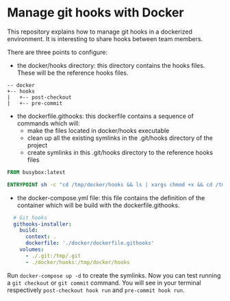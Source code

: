 # Manage git hooks with Docker

This repository explains how to manage git hooks in a dockerized environment. 
It is interesting to share hooks between team members.

There are three points to configure:
- the docker/hooks directory: this directory contains the hooks files. These will be the reference hooks files.

```
-- docker
+-- hooks
|   +-- post-checkout
|   +-- pre-commit
```

- the dockerfile.githooks: this dockerfile contains a sequence of commands which will:
  - make the files located in docker/hooks executable
  - clean up all the existing symlinks in the .git/hooks directory of the project
  - create symlinks in this .git/hooks directory to the reference hooks files
  
```dockerfile
FROM busybox:latest

ENTRYPOINT sh -c "cd /tmp/docker/hooks && ls | xargs chmod +x && cd /tmp/.git/hooks && find /tmp/.git/hooks/ -maxdepth 1 -type l -delete && find ../../docker/hooks -type f -exec ln -sf {} /tmp/.git/hooks/ \;"
```

- the docker-compose.yml file: this file contains the definition of the container which will be build with 
  the dockerfile.githooks.

```yaml
  # Git hooks
  githooks-installer:
    build:
      context: .
      dockerfile: './docker/dockerfile.githooks'
    volumes:
      - ./.git:/tmp/.git
      - ./docker/hooks:/tmp/docker/hooks
```

Run `docker-compose up -d` to create the symlinks.
Now you can test running a `git checkout` or `git commit` command. You will see in your terminal 
respectively `post-checkout hook run` and `pre-commit hook run`.